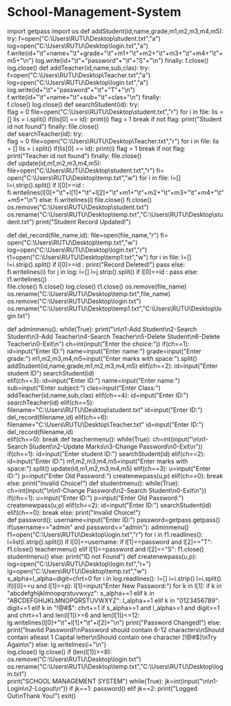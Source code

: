# School-Management-System
import getpass
import os
def addStudent(id,name,grade,m1,m2,m3,m4,m5):
    try:
        f=open("C:\\Users\\RUTU\\Desktop\\student.txt","a")
        log=open("C:\\Users\\RUTU\\Desktop\\login.txt","a")
        f.write(id+"\t"+name+"\t"+grade+"\t"+m1+"\t"+m2+"\t"+m3+"\t"+m4+"\t"+m5+"\n")
        log.write(id+"\t"+"password"+"\t"+"S"+"\n")
    finally:
        f.close()
        log.close()
def addTeacher(id,name,sub,clas):
    try:    
        f=open("C:\\Users\\RUTU\\Desktop\\Teacher.txt","a")
        log=open("C:\\Users\\RUTU\\Desktop\\login.txt","a")
        log.write(id+"\t"+"password"+"\t"+"T"+"\n")
        f.write(id+"\t"+name+"\t"+sub+"\t"+clas+"\n")
    finally:    
        f.close()
        log.close()
def searchStudent(id):
    try:    
        flag = 0
        file=open("C:\\Users\\RUTU\\Desktop\\student.txt","r")
        for i in file:
            lis = []
            lis = i.split()
            if(lis[0] == id):
                print(i)
                flag = 1
                break
        if not flag:
            print("Student id not found")
    finally:
        file.close()        
def searchTeacher(id):
    try:    
        flag = 0
        file=open("C:\\Users\\RUTU\\Desktop\\Teacher.txt","r")
        for i in file:
            lis = []
            lis = i.split()
            if(lis[0] == id):
                print(i)
                flag = 1
                break
        if not flag:
                print("Teacher id not found")
    finally:
        file.close()            
def update(id,m1,m2,m3,m4,m5):
    file=open("C:\\Users\\RUTU\\Desktop\\student.txt","r")
    fi= open("C:\\Users\\RUTU\\Desktop\\temp.txt","w")
    for i in file:
        l=[]
        l=i.strip().split()
        if l[0]==id :
            fi.writelines(l[0]+"\t"+l[1]+"\t"+l[2]+"\t"+m1+"\t"+m2+"\t"+m3+"\t"+m4+"\t"+m5+"\n")
        else:
            fi.writelines(i)
    file.close()
    fi.close()
    os.remove("C:\\Users\\RUTU\\Desktop\\student.txt")
    os.rename("C:\\Users\\RUTU\\Desktop\\temp.txt","C:\\Users\\RUTU\\Desktop\\student.txt")
    print("Student Record Updated!") 

def del_record(file_name,id):
    file=open(file_name,"r")
    fi= open("C:\\Users\\RUTU\\Desktop\\temp.txt","w")
    log=open("C:\\Users\\RUTU\\Desktop\\login.txt","r")
    t1=open("C:\\Users\\RUTU\\Desktop\\temp1.txt","w")
    for i in file:
        l=[]
        l=i.strip().split()
        if l[0]==id :
            print("Record Deleted!")
            pass
        else:
            fi.writelines(i)
    for j in log:
        l=[]
        l=j.strip().split()
        if l[0]==id :
            pass
        else:
            t1.writelines(j)        
    file.close()
    fi.close()
    log.close()
    t1.close()
    os.remove(file_name)
    os.rename("C:\\Users\\RUTU\\Desktop\\temp.txt",file_name)
    os.remove("C:\\Users\\RUTU\\Desktop\\login.txt")
    os.rename("C:\\Users\\RUTU\\Desktop\\temp1.txt","C:\\Users\\RUTU\\Desktop\\login.txt")
     
def adminmenu():
    while(True):
        print("\n\n1-Add Student\n2-Search Student\n3-Add Teacher\n4-Search Teacher\n5-Delete Student\n6-Delete Teacher\n0-Exit\n")
        ch=int(input("Enter the choice:"))
        if(ch==1):
            id=input("Enter ID:")
            name=input("Enter name:")
            grade=input("Enter grade:")
            m1,m2,m3,m4,m5=input("Enter marks with space:").split()
            addStudent(id,name,grade,m1,m2,m3,m4,m5)
        elif(ch==2):
            id=input("Enter student ID")
            searchStudent(id)  
        elif(ch==3):
            id=input("Enter ID:")
            name=input("Enter name:")
            sub=input("Enter subject:")
            clas=input("Enter Class:")
            addTeacher(id,name,sub,clas)
        elif(ch==4):
            id=input("Enter ID:")
            searchTeacher(id)
        elif(ch==5):
            filename="C:\\Users\\RUTU\\Desktop\\student.txt"
            id=input("Enter ID:")
            del_record(filename,id)
        elif(ch==6):
            filename="C:\\Users\\RUTU\\Desktop\\Teacher.txt"
            id=input("Enter ID:")
            del_record(filename,id)   
        elif(ch==0):
            break
def teachermenu():
    while(True):
        ch=int(input("\n\n1-Search Student\n2-Update Marks\n3-Change Password\n0-Exit\n"))
        if(ch==1):
            id=input("Enter student ID:")
            searchStudent(id)
        elif(ch==2):
            id=input("Enter ID:")
            m1,m2,m3,m4,m5=input("Enter marks with space:").split()
            update(id,m1,m2,m3,m4,m5) 
        elif(ch==3):
            u=input("Enter ID:")
            p=input("Enter Old Password:")
            createnewpass(u,p)
        elif(ch==0):
            break
        else:
            print("Invalid Choice!")
def studentmenu():
    while(True):
        ch=int(input("\n\n1-Change Password\n2-Search Student\n0-Exit\n"))
        if(ch==1):
            u=input("Enter ID:")
            p=input("Enter Old Password:")
            createnewpass(u,p)
        elif(ch==2):
            id=input("Enter ID:")
            searchStudent(id)
        elif(ch==0):
            break
        else:
            print("Invalid Choice!")                  
def password():
    username=input("Enter ID:")
    password=getpass.getpass()
    if(username=="admin" and password=="admin"):
        adminmenu()
    f1=open("C:\\Users\\RUTU\\Desktop\\login.txt","r")
    for i in f1.readlines():
        l=list(i.strip().split())
        if l[0]==username:
            if l[1]==password and l[2]=="T":
                f1.close()
                teachermenu()
            elif l[1]==password and l[2]=="S":
                f1.close()
                studentmenu()
            else:
                print("ID not Found")
def createnewpass(u,p):
    log=open("C:\\Users\\RUTU\\Desktop\\login.txt","r+")
    lg=open("C:\\Users\\RUTU\\Desktop\\temp.txt","w")
    s_alpha=l_alpha=digit=chrt=0
    for i in log.readlines():
        l=[]
        i=i.strip()
        l=i.split()
        if(l[0]==u and l[1]==p):
            l[1]=input("Enter New Password:")
            for k in l[1]:
                if k in "abcdefghijklmnopqrstuvwxyz":
                    s_alpha+=1
                elif k in "ABCDEFGHIJKLMNOPQRSTUVWXYZ":
                    l_alpha+=1
                elif k in "0123456789":
                    digit+=1
                elif k in "!@#$":
                    chrt+=1
            if s_alpha>=1 and l_alpha>=1 and digit>=1 and chrt>=1 and len(l[1])>=6 and len(l[1])<=12:        
                lg.writelines(l[0]+"\t"+l[1]+"\t"+l[2]+"\n")
                print("Password Changed!")
            else:
                print("Inavlid Password!\nPassword should contain 6-12 characters\nShould contain atleast 1 Capital letter\nShould contain one character [!@#$]\nTry Again\n")
        else:
            lg.writelines(i+"\n")    
    log.close()
    lg.close()
    if (len(l[1])>=8):
        os.remove("C:\\Users\\RUTU\\Desktop\\login.txt")
        os.rename("C:\\Users\\RUTU\\Desktop\\temp.txt","C:\\Users\\RUTU\\Desktop\\login.txt")                
print("SCHOOL MANAGEMENT SYSTEM")
while(True):
    jk=int(input("\n\n1-Login\n2-Logout\n"))
    if jk==1:
        password()
    elif jk==2:
        print("Logged Out\nThank You!")
        exit()       


